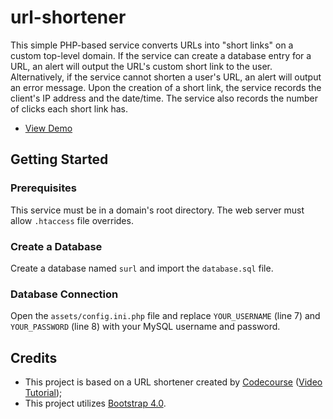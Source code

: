 # url-shortener
This simple PHP-based service converts URLs into "short links" on a custom top-level domain. If the service can create a database entry for a URL, an alert will output the URL's custom short link to the user. Alternatively, if the service cannot shorten a user's URL, an alert will output an error message. Upon the creation of a short link, the service records the client's IP address and the date/time. The service also records the number of clicks each short link has. 

* [View Demo](https://seb646.com/surl/)


## Getting Started

### Prerequisites
This service must be in a domain's root directory. The web server must allow `.htaccess` file overrides. 

### Create a Database
Create a database named `surl` and import the `database.sql` file. 

### Database Connection
Open the `assets/config.ini.php` file and replace `YOUR_USERNAME` (line 7) and `YOUR_PASSWORD` (line 8) with your MySQL username and password.


## Credits
- This project is based on a URL shortener created by [Codecourse](https://www.youtube.com/channel/UCpOIUW62tnJTtpWFABxWZ8g) ([Video Tutorial](https://www.youtube.com/watch?v=QN2VXBNujRs));
- This project utilizes [Bootstrap 4.0](https://getbootstrap.com).
